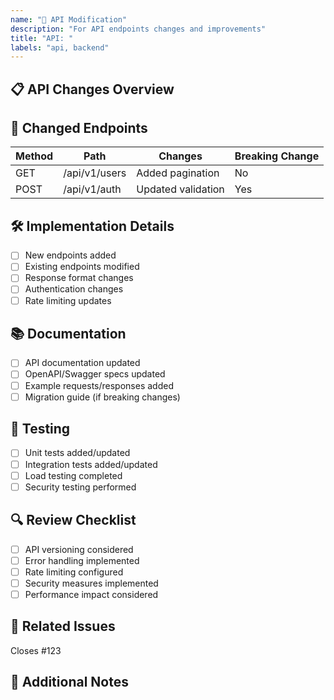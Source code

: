 ```yaml
---
name: "🔌 API Modification"
description: "For API endpoints changes and improvements"
title: "API: "
labels: "api, backend"
---
```


## 📋 API Changes Overview

<!-- Provide a clear description of the API changes -->

## 🔄 Changed Endpoints

| Method | Path          | Changes            | Breaking Change |
| ------ | ------------- | ------------------ | --------------- |
| GET    | /api/v1/users | Added pagination   | No              |
| POST   | /api/v1/auth  | Updated validation | Yes             |

## 🛠️ Implementation Details

- [ ] New endpoints added
- [ ] Existing endpoints modified
- [ ] Response format changes
- [ ] Authentication changes
- [ ] Rate limiting updates

## 📚 Documentation

- [ ] API documentation updated
- [ ] OpenAPI/Swagger specs updated
- [ ] Example requests/responses added
- [ ] Migration guide (if breaking changes)

## 🧪 Testing

- [ ] Unit tests added/updated
- [ ] Integration tests added/updated
- [ ] Load testing completed
- [ ] Security testing performed

## 🔍 Review Checklist

- [ ] API versioning considered
- [ ] Error handling implemented
- [ ] Rate limiting configured
- [ ] Security measures implemented
- [ ] Performance impact considered

## 📌 Related Issues

Closes #123

## 📝 Additional Notes

<!-- Any additional context or notes -->
